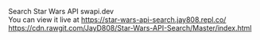 Search Star Wars API swapi.dev <br>
You can view it live at https://star-wars-api-search.jay808.repl.co/
https://cdn.rawgit.com/JayD808/Star-Wars-API-Search/Master/index.html
